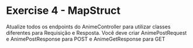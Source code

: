 # Exercise 4 - MapStruct

Atualize todos os endpoints do AnimeController para utilizar classes diferentes para
Requisição e Resposta. Você deve criar AnimePostRequest e AnimePostResponse para POST
e AnimeGetResponse para GET